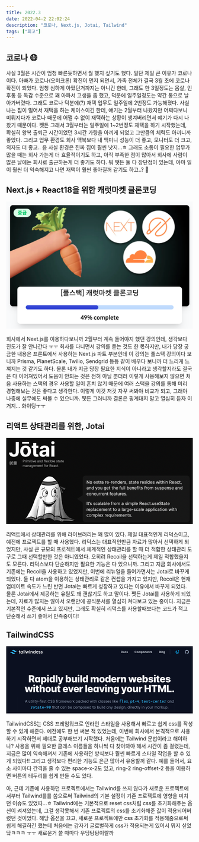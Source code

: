 ```yaml
---
title: 2022.3
date: 2022-04-2 22:02:24
description: "코로나, Next.js, Jotai, Tailwind"
tags: ["회고"]
---
```


## 코로나 😷

사실 3월은 시간이 엄청 빠른듯하면서 뭘 했지 싶기도 했다. 일단 제일 큰 이유가 코로나이다. 아빠가 코로나(오미크론) 확진이 먼저 되면서, 가족 전체가 결국 3월 초에 코로나 확진이 되었다. 엄청 심하게 아팠던거까지는 아니긴 한데, 그래도 한 3일정도는 몸살, 인후통 등 독감 수준으로 꽤 아파서 고생을 좀 했고, 덕분에 일주일정도는 약간 통으로 날아가버렸다. 그래도 코로나 덕분에(?) 재택 업무도 일주일에 2번정도 가능해졌다. 사실 나는 집이 멀어서 재택을 하는 케이스이긴 한데, 얘기는 2월부터 나왔지만 어쩌다보니 미뤄지다가 코로나 때문에 어쩔 수 없이 재택하는 상황이 생겨버리면서 얘기가 다시 나왔기 때문이다. 쨋든 그래서 3월부터는 일주일에 1~2번정도 재택을 하기 시작했는데, 확실히 왕복 출퇴근 시간이었던 3시간 가량을 아끼게 되었고 그만큼의 체력도 아끼니까 좋았다. 그리고 업무 환경도 회사 맥북보다 내 맥미니 성능이 더 좋고, 모니터도 더 크고, 의자도 더 좋고.. 음 사실 환경은 진짜 집이 훨씬 낫지...ㅎ 그래도 소통이 필요한 업무가 많을 때는 회사 가는게 더 효율적이기도 하고, 아직 부족한 점이 많아서 회사에 사람이 많은 날에는 회사로 출근하는게 더 좋기도 하다. 뭐 쨋든 둘 다 장단점이 있는데, 아마 일이 훨씬 더 익숙해지고 나면 재택이 훨씬 좋아질꺼 같기도 하고..? 🤔

## Next.js + React18을 위한 캐럿마켓 클론코딩

![img1](./images/202203-1.png)

회사에서 Next.js를 이용하다보니까 2월부터 계속 들어야지 했던 강의인데, 생각보다 진도가 잘 안나간다 ㅜㅜ 회사를 다니면서 강의를 듣는 것도 한 몫하지만, 내가 당장 궁금한 내용은 프론트에서 사용하는 Next.js 파트 부분인데 이 강의는 풀스택 강의이다 보니까 Prisma, PlanetScale, Twilio, Sendgrid 등등 같이 배우다 보니까 더 느리게 느껴지는 것 같기도 하다. 물론 내가 지금 당장 필요한 지식이 아니라고 생각할지라도 결국은 다 이어져있어서 도움이 안되는 것은 전혀 아닐 뿐더러 이렇게 사용해보지 않으면 처음 사용하는 스택의 경우 사용할 일이 흔치 않기 때문에 여러 스택을 강의를 통해 미리 경험해보는 것은 좋다고 생각한다. 이렇게 이것 저것 자꾸 써봐야 비교가 되고, 그래야 나중에 실무에도 써볼 수 있으니까. 쩃든 그러니까 결론은 핑계대지 말고 열심히 듣자 이거지... 화이팅ㅜㅜ

## 리액트 상태관리를 위한, Jotai

[![img2](./images/202203-2.png)](https://jotai.org/)

리액트에서 상태관리를 위해 라이브러리는 꽤 많이 있다. 제일 대표적인게 리덕스이고, 예전에 프로젝트를 할 때 사용했다. 리덕스는 대표적인만큼 자료가 많아서 선택하게 되었지만, 사실 큰 규모의 프로젝트에서 체계적인 상태관리를 할 때 더 적합한 상태관리 도구로 그때 선택할만한 것은 아니였었다. 오히려 Recoil을 선택하는게 제일 적합했을지도 모른다. 리덕스보다 단순하지만 필요한 기능은 다 있으니까. 그리고 지금 회사에서도 기존에는 Recoil을 사용하고 있었지만, 이번에 리뉴얼을 들어가면서는 Jotai로 바꾸게 되었다. 둘 다 atom을 이용하는 상태관리로 같은 컨셉을 가지고 있지만, Recoil은 현재 업데이트 속도가 느린 반면 Jotai는 빠르게 성장하고 있다는 이유에서 바꾸게 되었다. 물론 Jotai에서 제공하는 유틸도 꽤 괜찮기도 하고 말이다. 쨋든 Jotai를 사용하게 되었는데, 자료가 많지는 않아서 오랜만에 공식문서를 열심히 쳐다보고 있는 중이다. 지금은 기본적인 수준에서 쓰고 있지만, 그래도 확실히 리덕스를 사용할때보다는 코드가 적고 단순해서 쓰기 좋아서 만족중이다!

## TailwindCSS

[![img3](./images/202203-3.png)](https://tailwindcss.com/)

TailwindCSS는 CSS 프레임워크로 인라인 스타일을 사용해서 빠르고 쉽게 css를 작성할 수 있게 해준다. 예전에도 한 번 써본 적 있었는데, 이번에 회사에서 본격적으로 사용하기 시작하면서 제대로 공부해보기 시작했다. 처음에는 Tailwind 문법이라고 해야하나? 사용을 위해 필요한 클래스 이름들을 하나씩 다 찾아봐야 해서 시간이 좀 걸렸는데, 지금은 많이 익숙해져서 기존에 사용하던 방식보다 훨씬 빠르게 스타일 작업을 할 수 있게 되었다!! 그리고 생각보다 편리한 기능도 은근 많아서 유용할꺼 같다. 예를 들어서, 요소 사이마다 간격을 줄 수 있는 space-x-2도 있고, ring-2 ring-offset-2 등을 이용하면 버튼의 테두리를 쉽게 만들 수도 있다.

아, 근데 기존에 사용하던 프로젝트에서는 Tailwind를 쓰지 않다가 새로운 프로젝트에서부터 Tailwind를를 씀으로써 Tailwind의 기본 설정이 기존 프로젝트에 영향을 미치던 이슈도 있었따...ㅎ Tailwind에는 기본적으로 reset css처럼 css를 초기화해주는 옵션이 켜져있는데, 그걸 생각못해서 기존 프로젝트의 css를 초기화해준 값이 적용되어버렸던 것이었다. 해당 옵션을 끄고, 새로운 프로젝트에만 css 초기화를 적용해줌으로써 쉽게 해결하긴 했는데 처음에는 갑자기 글로벌하게 css가 적용되는게 있어서 뭐지 싶었닼ㅋㅋㅋ ㅜㅜ 새로운거 쓸 때마다 우당탕탕이랄까
